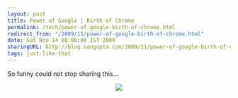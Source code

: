 ```yaml
---
layout: post
title: Power of Google | Birth of Chrome
permalink: /tech/power-of-google-birth-of-chrome.html
redirect_from: "/2009/11/power-of-google-birth-of-chrome.html"
date: Sat Nov 14 08:00:00 IST 2009
sharingURL: http://blog.sangupta.com/2009/11/power-of-google-birth-of-chrome.html
tags: just-like-that
---
```


So funny could not stop sharing this...

<!-- break here -->

<div class="separator" style="clear: both; text-align: center;">
    <a href="http://1.bp.blogspot.com/_Igofzvi0TDM/Svw8cJKW0kI/AAAAAAAAFAo/sRWbsfTN1OM/s1600-h/power_of_google.jpg" imageanchor="1" style="margin-left: 1em; margin-right: 1em;"><img border="0" src="http://1.bp.blogspot.com/_Igofzvi0TDM/Svw8cJKW0kI/AAAAAAAAFAo/sRWbsfTN1OM/s320/power_of_google.jpg"></a>
    <br>
</div>

